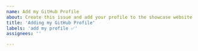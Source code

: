 ```yaml
---
name: Add my GitHub Profile
about: Create this issue and add your profile to the showcase website
title: 'Adding my GitHub Profile'
labels: 'add my profile ✅'
assignees: ''

---
```



<!--
  Hope you've gone through the CONTRIBUTING.md file
-->

<!-- Paste your profile screenshot here and copy the
 github generated URL-->